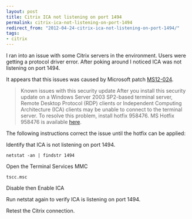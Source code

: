 ```yaml
---
layout: post
title: Citrix ICA not listening on port 1494
permalink: citrix-ica-not-listening-on-port-1494
redirect_from: "2012-04-24-citrix-ica-not-listening-on-port-1494/"
tags:
- citrix
---
```


I ran into an issue with some Citrix servers in the environment. Users were getting a protocol driver error. After poking around I noticed ICA was not listening on port 1494.

It appears that this issues was caused by Microsoft patch <a href="http://support.microsoft.com/kb/2653956">MS12-024</a>.

> Known issues with this security update
  After you install this security update on a Windows Server 2003 SP2-based terminal server, Remote Desktop Protocol (RDP) clients or Independent Computing Architecture (ICA) clients may be unable to connect to the terminal server. To resolve this problem, install hotfix 958476.
  MS Hotfix 958476 is available <a href="http://support.microsoft.com/kb/958476">here</a>.</p>

The following instructions correct the issue until the hotfix can be applied:

<p>Identify that ICA is not listening on port 1494.</p>

    netstat -an | findstr 1494

Open the Terminal Services MMC

    tscc.msc

Disable then Enable ICA

Run netstat again to verify ICA is listening on port 1494.

Retest the Citrix connection.
